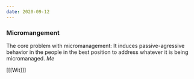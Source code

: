 ```yaml
---
date: 2020-09-12
---
```


### Micromangement

The core problem with micromanagement: It induces passive-agressive behavior in the people in the best position to address whatever it is being micromanaged. *Me*

[[[Wit]]]
